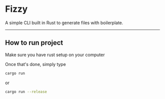 # **Fizzy**

A simple CLI built in Rust to generate files with boilerplate. 

---

## How to run project

Make sure you have rust setup on your computer

Once that's done, simply type 
```bash
cargo run 
```
or 
```bash
cargo run --release
```

